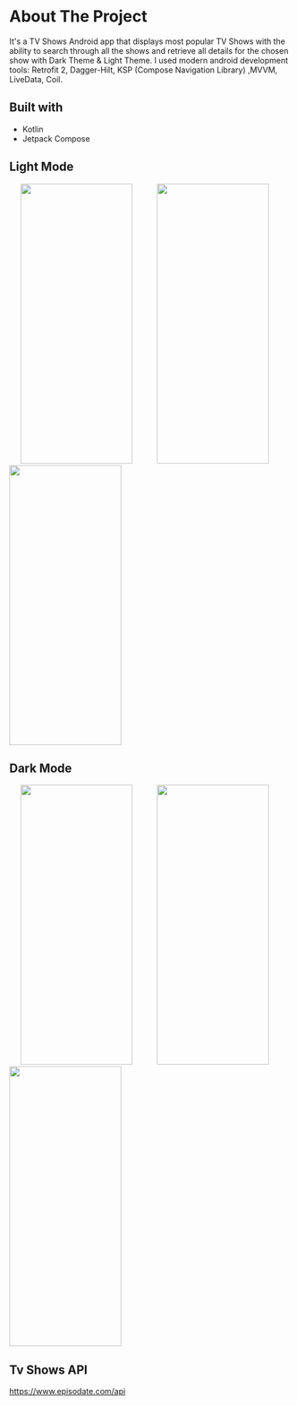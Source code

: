 # About The Project

It's a TV Shows Android app that displays most popular TV Shows 
with the ability to search through all the shows 
and retrieve all details for the chosen show with Dark Theme & Light Theme.
I used modern android development tools: 
Retrofit 2, Dagger-Hilt, KSP (Compose Navigation Library) ,MVVM, LiveData, Coil. 

## Built with
* Kotlin
* Jetpack Compose

[comment]: <> (the images are stored in issues)
## Light Mode

<p float="left">

<img src="https://user-images.githubusercontent.com/87071899/187787736-31dc2e86-8189-48d6-a8f4-bf3ce81be245.png" width="200" height="500" hspace="20"/>

<img src="https://user-images.githubusercontent.com/87071899/187789052-7427af74-44ad-447a-a1f6-8801629a5bc5.jpg" width="200" height="500" hspace="20"/>

<img src="https://user-images.githubusercontent.com/87071899/187789043-7bab65da-172e-4e88-acc9-9581e17c75d1.jpg" width="200" height="500"/>

</p>

## Dark Mode
<p float="left">

<img src="https://user-images.githubusercontent.com/87071899/187789260-160ab08d-11ff-452b-b463-d70d98f67ea0.jpg" width="200" height="500" hspace="20"/>

<img src="https://user-images.githubusercontent.com/87071899/187791943-b2423c7c-e6b0-4a2a-9a18-8b677b26c7bf.jpg" width="200" height="500" hspace="20"/>

<img src="https://user-images.githubusercontent.com/87071899/187791996-b29e276e-aba8-46a6-9510-143da3a4d8eb.jpg" width="200" height="500"/>

</p>


## Tv Shows API
https://www.episodate.com/api